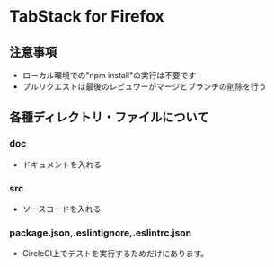 # TabStack for Firefox

## 注意事項

* ローカル環境での"npm install"の実行は不要です
* プルリクエストは最後のレビュワーがマージとブランチの削除を行う

## 各種ディレクトリ・ファイルについて

### doc

* ドキュメントを入れる

### src

* ソースコードを入れる

### package.json,.eslintignore,.eslintrc.json

* CircleCI上でテストを実行するためだけにあります。

